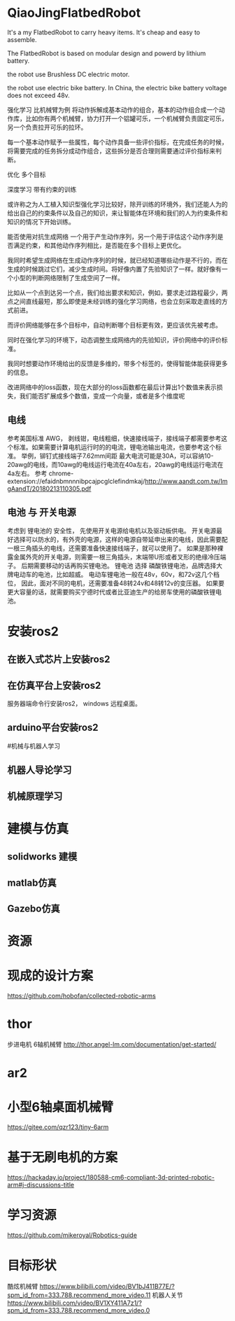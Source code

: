 # QiaoJingFlatbedRobot
It's a my FlatbedRobot to carry heavy items. It's cheap and easy to assemble.

The FlatbedRobot is based on modular design and powerd by lithium battery.  

the robot use Brushless DC electric motor.

the robot use electric bike battery. In China, the electric bike battery voltage does not exceed 48v. 

强化学习 比机械臂为例 将动作拆解成基本动作的组合，基本的动作组合成一个动作库，比如你有两个机械臂，协力打开一个铝罐可乐，一个机械臂负责固定可乐，另一个负责拉开可乐的拉环。

每一个基本动作赋予一些属性，每个动作具备一些评价指标，在完成任务的时候，将需要完成的任务拆分成动作组合，这些拆分是否合理则需要通过评价指标来判断。

优化 多个目标

深度学习 带有约束的训练 

或许称之为人工植入知识型强化学习比较好，除开训练的环境外，我们还能人为的给出自己的约束条件以及自己的知识，来让智能体在环境和我们的人为约束条件和知识的情况下开始训练。

能否使用对抗生成网络 一个用于产生动作序列，另一个用于评估这个动作序列是否满足约束，和其他动作序列相比，是否能在多个目标上更优化。

我同时希望生成网络在生成动作序列的时候，就已经知道哪些动作是不行的，而在生成的时候跳过它们，减少生成时间。将好像内置了先验知识了一样。就好像有一个小型的判断网络限制了生成空间了一样。

比如从一个点到达另一个点，我们给出要求和知识，例如，要求走过路程最少，两点之间直线最短，那么即使是未经训练的强化学习网络，也会立刻采取走直线的方式前进。

而评价网络能够在多个目标中，自动判断哪个目标更有效，更应该优先被考虑。

同时在强化学习的环境下，动态调整生成网络内的先验知识，评价网络中的评价标准。

我同时想要动作环境给出的反馈是多维的，带多个标签的，使得智能体能获得更多的信息。

改进网络中的loss函数，现在大部分的loss函数都在最后计算出1个数值来表示损失，我们能否扩展成多个数值，变成一个向量，或者是多个维度呢

## 电线

参考美国标准 AWG， 剥线钳，电线粗细，快速接线端子，接线端子都需要参考这个标准。如果需要计算电机运行时的的电流，锂电池输出电流，也要参考这个标准。
举例，铆钉式接线端子7.62mm间距 最大电流可能是30A，可以容纳10-20awg的电线，而10awg的电线运行电流在40a左右，20awg的电线运行电流在 4a左右。
参考 chrome-extension://efaidnbmnnnibpcajpcglclefindmkaj/http://www.aandt.com.tw/ImgAandT/20180213110305.pdf
## 电池 与 开关电源
考虑到 锂电池的 安全性， 先使用开关电源给电机以及驱动板供电。
开关电源最好选择可以防水的，有外壳的电源，这样的电源自带延申出来的电线，因此需要配一根三角插头的电线，还需要准备快速接线端子，就可以使用了。
如果是那种裸露金属外壳的开关电源，则需要一根三角插头，末端带U形或者叉形的绝缘冷压端子。
后期需要移动的话再购买锂电池。
锂电池 选择 磷酸铁锂电池，品牌选择大牌电动车的电池，比如超威。
电动车锂电池一般在48v，60v，和72v这几个档位，
因此，面对不同的电机，还需要准备48转24v和48转12v的变压器。
如果要更大容量的话，就需要购买宁德时代或者比亚迪生产的给房车使用的磷酸铁锂电池。

# 安装ros2
## 在嵌入式芯片上安装ros2
## 在仿真平台上安装ros2
服务器端命令行安装ros2， windows 远程桌面。
## arduino平台安装ros2
#机械与机器人学习
## 机器人导论学习
## 机械原理学习

# 建模与仿真
## solidworks 建模
## matlab仿真
## Gazebo仿真

# 资源
# 现成的设计方案
https://github.com/hobofan/collected-robotic-arms
# thor 
步进电机 6轴机械臂
http://thor.angel-lm.com/documentation/get-started/
# ar2

# 小型6轴桌面机械臂
https://gitee.com/qzr123/tiny-6arm
# 基于无刷电机的方案
https://hackaday.io/project/180588-cm6-compliant-3d-printed-robotic-arm#j-discussions-title

# 学习资源
https://github.com/mikeroyal/Robotics-guide

# 目标形状
酷炫机械臂
https://www.bilibili.com/video/BV1bJ411B77E/?spm_id_from=333.788.recommend_more_video.11
机器人关节
https://www.bilibili.com/video/BV1XY411A7z1/?spm_id_from=333.788.recommend_more_video.0
